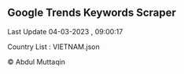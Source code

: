 

## Google Trends Keywords Scraper 
 
Last Update 04-03-2023 , 09:00:17

Country List :
VIETNAM.json



© Abdul Muttaqin 
